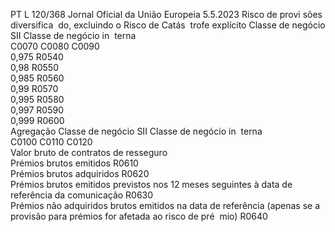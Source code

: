 PT  L 120/368 Jornal Oficial da União Europeia 5.5.2023
 Risco de provi ­
sões diversifica ­
do, excluindo o 
Risco de Catás ­
trofe explícito  Classe de negócio 
SII  Classe de negócio in ­
terna  
C0070  C0080  C0090  
0,975  R0540  
0,98  R0550  
0,985  R0560  
0,99  R0570  
0,995  R0580  
0,997  R0590  
0,999  R0600  
Agregação  Classe de negócio 
SII  Classe de negócio in ­
terna  
C0100  C0110  C0120  
Valor bruto de contratos de resseguro  
Prémios brutos emitidos  R0610  
Prémios brutos adquiridos  R0620  
Prémios brutos emitidos previstos nos 
12 meses seguintes à data de referência 
da comunicação  R0630  
Prémios não adquiridos brutos emitidos na 
data de referência (apenas se a provisão 
para prémios for afetada ao risco de pré ­
mio)  R0640